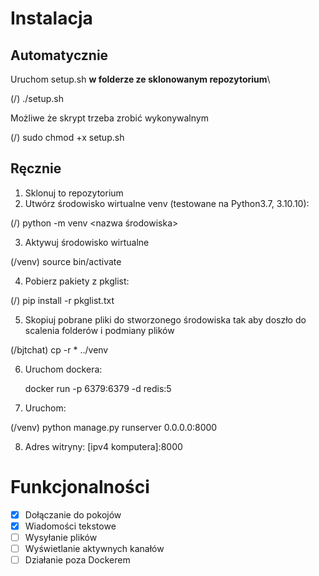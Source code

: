 # Instalacja
## Automatycznie
Uruchom setup.sh **w folderze ze sklonowanym repozytorium**\

(/) ./setup.sh

Możliwe że skrypt trzeba zrobić wykonywalnym

(/) sudo chmod +x setup.sh

## Ręcznie
1. Sklonuj to repozytorium
2. Utwórz środowisko wirtualne venv (testowane na Python3.7, 3.10.10): 

(/) python -m venv <nazwa środowiska>

3. Aktywuj środowisko wirtualne 

(/venv) source bin/activate 

4. Pobierz pakiety z pkglist:

(/) pip install -r pkglist.txt

5. Skopiuj pobrane pliki do stworzonego środowiska tak aby doszło do scalenia folderów i podmiany plików

(/bjtchat) cp -r * ../venv

6. Uruchom dockera:

	docker run -p 6379:6379 -d redis:5

7. Uruchom:

(/venv)	python manage.py runserver 0.0.0.0:8000

8. Adres witryny:
	[ipv4 komputera]:8000
	
# Funkcjonalności

- [x] Dołączanie do pokojów
- [x] Wiadomości tekstowe
- [ ] Wysyłanie plików
- [ ] Wyświetlanie aktywnych kanałów
- [ ] Działanie poza Dockerem 
